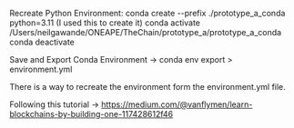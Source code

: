 Recreate Python Environment:
conda create --prefix ./prototype_a_conda  python=3.11 (I used this to create it)
conda activate /Users/neilgawande/ONEAPE/TheChain/prototype_a/prototype_a_conda
conda deactivate

Save and Export Conda Environment -> conda env export > environment.yml

There is a way to recreate the environment form the environment.yml file.

Following this tutorial -> https://medium.com/@vanflymen/learn-blockchains-by-building-one-117428612f46